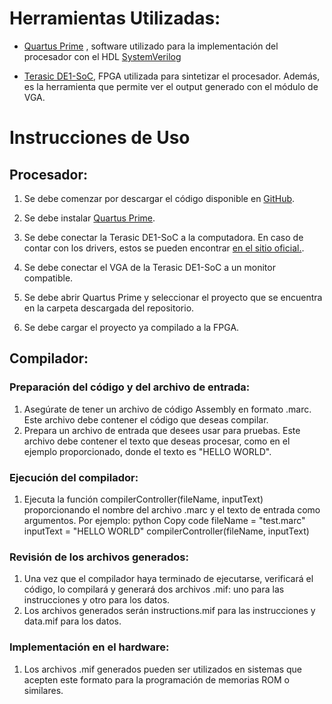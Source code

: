 # **Herramientas Utilizadas**:
- [Quartus Prime](https://www.intel.la/content/www/xl/es/products/details/fpga/development-tools/quartus-prime.html)
, software utilizado para la implementación del procesador con el HDL [SystemVerilog](https://semiengineering.com/knowledge_centers/languages/systemverilog/)


- [Terasic DE1-SoC](https://www.terasic.com.tw/cgi-bin/page/archive.pl?Language=English&CategoryNo=205&No=836&PartNo=2#contents), FPGA utilizada para sintetizar el procesador. Además, es la herramienta que permite ver el output generado con el módulo de VGA.



# **Instrucciones de Uso**

## Procesador: 
1. Se debe comenzar por descargar el código disponible en [GitHub](https://github.com/mjcarranza/Proyecto-2-Arqui1/tree/procesador).

2. Se debe instalar [Quartus Prime](https://www.intel.la/content/www/xl/es/products/details/fpga/development-tools/quartus-prime.html).
   
3. Se debe conectar la Terasic DE1-SoC a la computadora. En caso de contar con los drivers, estos se pueden encontrar [en el sitio oficial.](https://www.terasic.com.tw/wiki/Windows_encountered_a_problem_installing_the_drivers_for_your_device).

4. Se debe conectar el VGA de la Terasic DE1-SoC a un monitor compatible.

5. Se debe abrir Quartus Prime y seleccionar el proyecto que se encuentra en la carpeta descargada del repositorio.

6. Se debe cargar el proyecto ya compilado a la FPGA.


## Compilador:

### Preparación del código y del archivo de entrada:
1. Asegúrate de tener un archivo de código Assembly en formato .marc. Este archivo debe contener el código que deseas compilar.
2. Prepara un archivo de entrada que desees usar para pruebas. Este archivo debe contener el texto que deseas procesar, como en el ejemplo proporcionado, donde el texto es "HELLO WORLD".

### Ejecución del compilador:
1. Ejecuta la función compilerController(fileName, inputText) proporcionando el nombre del archivo .marc y el texto de entrada como argumentos. Por ejemplo:
python
Copy code
fileName = "test.marc" inputText = "HELLO WORLD" compilerController(fileName, inputText) 

### Revisión de los archivos generados:
1. Una vez que el compilador haya terminado de ejecutarse, verificará el código, lo compilará y generará dos archivos .mif: uno para las instrucciones y otro para los datos.
2. Los archivos generados serán instructions.mif para las instrucciones y data.mif para los datos.

### Implementación en el hardware:
1. Los archivos .mif generados pueden ser utilizados en sistemas que acepten este formato para la programación de memorias ROM o similares.
